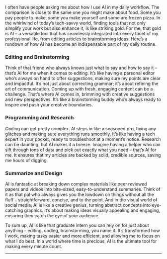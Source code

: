 I often have people asking me about how I use AI in my daily workflow. The comparison is close to the same one you might make about food. Some you pay people to make, some you make yourself and some are frozen pizza. In the whirlwind of today’s tech-savvy world, finding tools that not only simplify your work but also enhance it, is like striking gold. For me, that gold is AI – a versatile tool that has seamlessly integrated into every facet of my professional life, from editing articles to brainstorming ideas. Here’s a rundown of how AI has become an indispensable part of my daily routine.

### Editing and Brainstorming

Think of that friend who always knows just what to say and how to say it – that’s AI for me when it comes to editing. It’s like having a personal editor who’s always on hand to offer suggestions, making sure my points are clear and impactful. It’s not just about correcting grammar; it’s about refining the art of communication. Coming up with fresh, engaging content can be a challenge. That’s where AI comes in, brimming with creative suggestions and new perspectives. It’s like a brainstorming buddy who’s always ready to inspire and push your creative boundaries.

### Programming and Research

Coding can get pretty complex. AI steps in like a seasoned pro, fixing any glitches and making sure everything runs smoothly. It’s like having a tech expert in your pocket, ready to troubleshoot at a moment’s notice. Research can be daunting, but AI makes it a breeze. Imagine having a helper who can sift through tons of data and pick out exactly what you need – that’s AI for me. It ensures that my articles are backed by solid, credible sources, saving me hours of digging.

### Summarize and Design

AI is fantastic at breaking down complex materials like peer reviewed papers and videos into bite-sized, easy-to-understand summaries. Think of it as that pal who always gives you the lowdown on things without all the fluff – straightforward, concise, and to the point. And in the visual world of social media, AI is like a creative genius, turning abstract concepts into eye-catching graphics. It’s about making ideas visually appealing and engaging, ensuring they catch the eye of your audience.

To sum up, AI is like that graduate intern you can rely on for just about anything – editing, coding, brainstorming, you name it. It’s transformed how I work, making tasks easier and more efficient, and allowing me to focus on what I do best. In a world where time is precious, AI is the ultimate tool for making every minute count.

- - - - - -